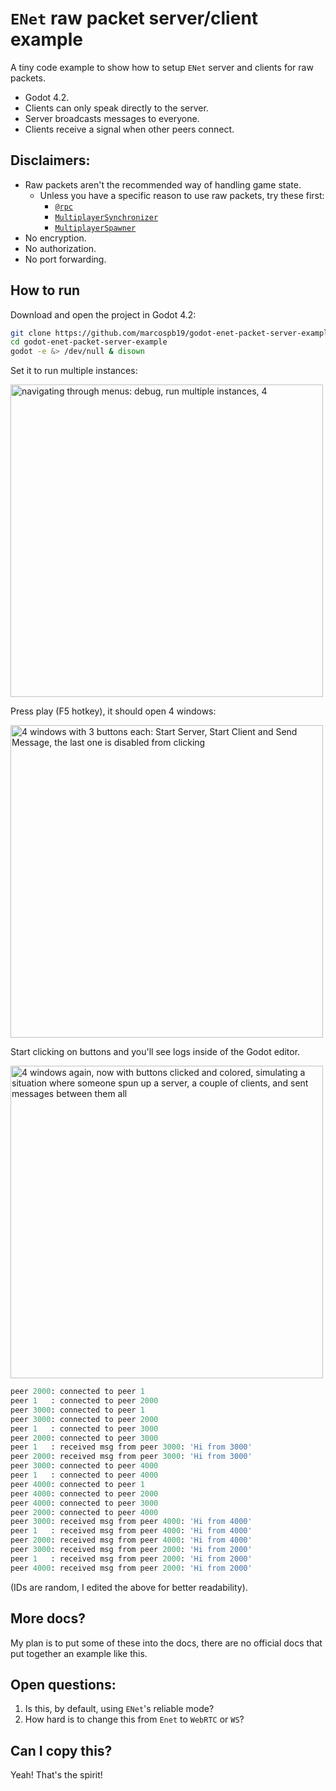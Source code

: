 # `ENet` raw packet server/client example

A tiny code example to show how to setup `ENet` server and clients for raw packets.

- Godot 4.2.
- Clients can only speak directly to the server.
- Server broadcasts messages to everyone.
- Clients receive a signal when other peers connect.

## Disclaimers:

- Raw packets aren't the recommended way of handling game state.
    - Unless you have a specific reason to use raw packets, try these first:
        - [`@rpc`](https://docs.godotengine.org/en/4.2/tutorials/networking/high_level_multiplayer.html#remote-procedure-calls)
        - [`MultiplayerSynchronizer`](https://docs.godotengine.org/en/stable/classes/class_multiplayersynchronizer.html)
        - [`MultiplayerSpawner`](https://docs.godotengine.org/en/stable/classes/class_multiplayerspawner.html)
- No encryption.
- No authorization.
- No port forwarding.

## How to run

Download and open the project in Godot 4.2:

```sh
git clone https://github.com/marcospb19/godot-enet-packet-server-example
cd godot-enet-packet-server-example
godot -e &> /dev/null & disown
```

Set it to run multiple instances:

<img alt="navigating through menus: debug, run multiple instances, 4" src="https://github.com/marcospb19/godot-enet-packet-server-example/assets/38900226/b9be23f9-593c-456e-964e-db20c1a6cfa7" width="500"/>

Press play (F5 hotkey), it should open 4 windows:

<img alt="4 windows with 3 buttons each: Start Server, Start Client and Send Message, the last one is disabled from clicking" src="https://github.com/marcospb19/godot-enet-packet-server-example/assets/38900226/813f8d59-b9ee-41a5-afb1-103469eece46" width="500"/>

Start clicking on buttons and you'll see logs inside of the Godot editor.

<img alt="4 windows again, now with buttons clicked and colored, simulating a situation where someone spun up a server, a couple of clients, and sent messages between them all" src="https://github.com/marcospb19/godot-enet-packet-server-example/assets/38900226/b1d89eb0-05c6-462f-9b8f-fb2beac95b16" width="500"/>

```ruby
peer 2000: connected to peer 1
peer 1   : connected to peer 2000
peer 3000: connected to peer 1
peer 3000: connected to peer 2000
peer 1   : connected to peer 3000
peer 2000: connected to peer 3000
peer 1   : received msg from peer 3000: 'Hi from 3000'
peer 2000: received msg from peer 3000: 'Hi from 3000'
peer 3000: connected to peer 4000
peer 1   : connected to peer 4000
peer 4000: connected to peer 1
peer 4000: connected to peer 2000
peer 4000: connected to peer 3000
peer 2000: connected to peer 4000
peer 3000: received msg from peer 4000: 'Hi from 4000'
peer 1   : received msg from peer 4000: 'Hi from 4000'
peer 2000: received msg from peer 4000: 'Hi from 4000'
peer 3000: received msg from peer 2000: 'Hi from 2000'
peer 1   : received msg from peer 2000: 'Hi from 2000'
peer 4000: received msg from peer 2000: 'Hi from 2000'
```

(IDs are random, I edited the above for better readability).

## More docs?

My plan is to put some of these into the docs, there are no official docs that put together an example like this.

## Open questions:

1. Is this, by default, using `ENet`'s reliable mode?
2. How hard is to change this from `Enet` to `WebRTC` or `WS`?

## Can I copy this?

Yeah! That's the spirit!
